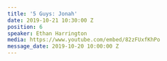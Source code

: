 ```yaml
---
title: '5 Guys: Jonah'
date: 2019-10-21 10:30:00 Z
position: 6
speaker: Ethan Harrington
media: https://www.youtube.com/embed/82zFUxfKhPo
message_date: 2019-10-20 10:00:00 Z
---
```


